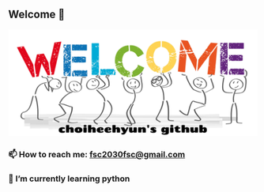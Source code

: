 ## Welcome 👋

![웰컴이미지](welcomeimage.jpg)

### 📫 How to reach me: fsc2030fsc@gmail.com
### 🌱 I’m currently learning python




<!--
**choiheehyun/choiheehyun** is a ✨ _special_ ✨ repository because its `README.md` (this file) appears on your GitHub profile.

Here are some ideas to get you started:

- 🔭 I’m currently working on ...
- 🌱 I’m currently learning ...
- 👯 I’m looking to collaborate on ...
- 🤔 I’m looking for help with ...
- 💬 Ask me about ...
- 📫 How to reach me: ...
- 😄 Pronouns: ...
- ⚡ Fun fact: ...
-->

